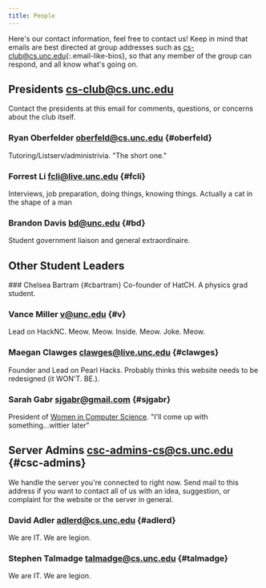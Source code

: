 ```yaml
---
title: People
---
```


Here's our contact information, feel free to contact us!  Keep in mind that
emails are best directed at group addresses such as
<cs-club@cs.unc.edu>{:.email-like-bios}, so that any member of the group can
respond, and all know what's going on.

<section markdown="1" id="bios">

Presidents <cs-club@cs.unc.edu>
-----------
Contact the presidents at this email for comments, questions, or concerns about
the club itself.

<div class="group" markdown="1">

### Ryan Oberfelder <oberfeld@cs.unc.edu> {#oberfeld}
Tutoring/Listserv/administrivia. "The short one."

### Forrest Li <fcli@live.unc.edu> {#fcli}
Interviews, job preparation, doing things, knowing things. Actually a cat in the shape of a man

### Brandon Davis <bd@unc.edu> {#bd}
Student government liaison and general extraordinaire.


</div>

Other Student Leaders
-------------
<div class="group self-preferred" markdown="1">
### Chelsea Bartram <chelsea.bartram@gmail.com> {#cbartram}
Co-founder of HatCH. A physics grad student.

### Vance Miller <v@unc.edu> {#v}
Lead on HackNC. Meow. Meow. Inside. Meow. Joke. Meow.


### Maegan Clawges <clawges@live.unc.edu> {#clawges}
Founder and Lead on Pearl Hacks. Probably thinks this website needs to be redesigned (it WON'T. BE.).


### Sarah Gabr <sjgabr@gmail.com> {#sjgabr}
President of [Women in Computer Science](https://www.facebook.com/groups/209467285885546/). "I'll come up with something...wittier later"
</div>

Server Admins <csc-admins-cs@cs.unc.edu> {#csc-admins}
----------
We handle the server you're connected to right now. Send mail to this address
if you want to contact all of us with an idea, suggestion, or complaint for the
website or the server in general.

<div class="group" markdown="1">

### David Adler <adlerd@cs.unc.edu> {#adlerd}
We are IT. We are legion.

### Stephen Talmadge <talmadge@cs.unc.edu> {#talmadge}
We are IT. We are legion.

</div>
</section>
